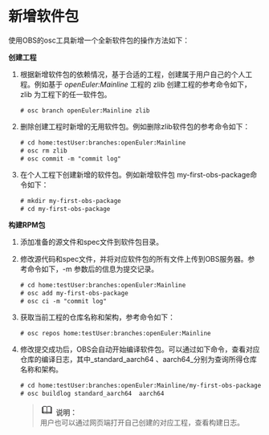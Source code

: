 # 新增软件包<a name="ZH-CN_TOPIC_0229243677"></a>

使用OBS的osc工具新增一个全新软件包的操作方法如下：

**创建工程**

1.  根据新增软件包的依赖情况，基于合适的工程，创建属于用户自己的个人工程。例如基于  _openEuler:Mainline_  工程的 zlib 创建工程的参考命令如下，zlib 为工程下的任一软件包。

    ```
    # osc branch openEuler:Mainline zlib
    ```

2.  删除创建工程时新增的无用软件包。例如删除zlib软件包的参考命令如下：

    ```
    # cd home:testUser:branches:openEuler:Mainline
    # osc rm zlib
    # osc commit -m "commit log"
    ```

3.  在个人工程下创建新增的软件包。例如新增软件包 my-first-obs-package命令如下：

    ```
    # mkdir my-first-obs-package 
    # cd my-first-obs-package
    ```


**构建RPM包**

1.  添加准备的源文件和spec文件到软件包目录。
2.  修改源代码和spec文件，并将对应软件包的所有文件上传到OBS服务器。参考命令如下，-m 参数后的信息为提交记录。

    ```
    # cd home:testUser:branches:openEuler:Mainline
    # osc add my-first-obs-package
    # osc ci -m "commit log"
    ```

3.  获取当前工程的仓库名称和架构，参考命令如下：

    ```
    # osc repos home:testUser:branches:openEuler:Mainline
    ```

4.  修改提交成功后，OBS会自动开始编译软件包。可以通过如下命令，查看对应仓库的编译日志，其中_standard\_aarch64 、aarch64_分别为查询所得仓库名称和架构。

    ```
    # cd home:testUser:branches:openEuler:Mainline/my-first-obs-package
    # osc buildlog standard_aarch64  aarch64
    ```

    >![](public_sys-resources/icon-note.gif) **说明：**   
    >用户也可以通过网页端打开自己创建的对应工程，查看构建日志。  


